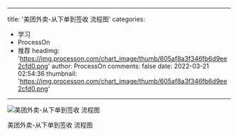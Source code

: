 
---
title: '美团外卖-从下单到签收 流程图'
categories: 
 - 学习
 - ProcessOn
 - 推荐
headimg: 'https://img.processon.com/chart_image/thumb/605af8a3f346fb6d9ee2cfd0.png'
author: ProcessOn
comments: false
date: 2022-03-21 02:54:36
thumbnail: 'https://img.processon.com/chart_image/thumb/605af8a3f346fb6d9ee2cfd0.png'
---

<div>   
<img class="thumb" alt="美团外卖-从下单到签收   流程图" src="https://img.processon.com/chart_image/thumb/605af8a3f346fb6d9ee2cfd0.png" referrerpolicy="no-referrer">
<p>美团外卖-从下单到签收 流程图</p>  
</div>
            